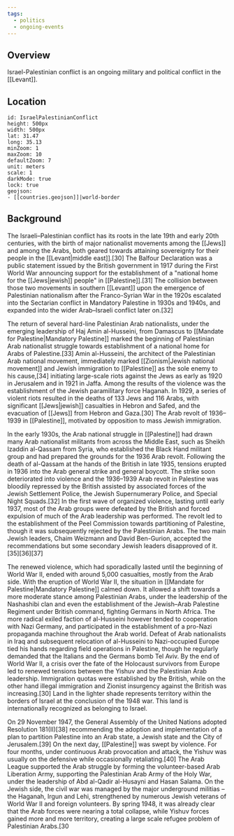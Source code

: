 ```yaml
---
tags:
  - politics
  - ongoing-events
---
```


## Overview

Israel-Palestinian conflict is an ongoing military and political conflict in the [[Levant]].

## Location

```leaflet
id: IsraelPalestinianConflict
height: 500px
width: 500px
lat: 31.47
long: 35.13
minZoom: 1
maxZoom: 10
defaultZoom: 7
unit: meters
scale: 1
darkMode: true
lock: true
geojson: 
- [[countries.geojson]]|world-border
```

## Background

The Israeli–Palestinian conflict has its roots in the late 19th and early 20th centuries, with the birth of major nationalist movements among the [[Jews]] and among the Arabs, both geared towards attaining sovereignty for their people in the [[Levant|middle east]].[30] The Balfour Declaration was a public statement issued by the British government in 1917 during the First World War announcing support for the establishment of a "national home for the [[Jews|jewish]] people" in [[Palestine]].[31] The collision between those two movements in southern [[Levant]] upon the emergence of Palestinian nationalism after the Franco-Syrian War in the 1920s escalated into the Sectarian conflict in Mandatory Palestine in 1930s and 1940s, and expanded into the wider Arab–Israeli conflict later on.[32]

The return of several hard-line Palestinian Arab nationalists, under the emerging leadership of Haj Amin al-Husseini, from Damascus to [[Mandate for Palestine|Mandatory Palestine]] marked the beginning of Palestinian Arab nationalist struggle towards establishment of a national home for Arabs of Palestine.[33] Amin al-Husseini, the architect of the Palestinian Arab national movement, immediately marked [[Zionism|Jewish national movement]] and Jewish immigration to [[Palestine]] as the sole enemy to his cause,[34] initiating large-scale riots against the Jews as early as 1920 in Jerusalem and in 1921 in Jaffa. Among the results of the violence was the establishment of the Jewish paramilitary force Haganah. In 1929, a series of violent riots resulted in the deaths of 133 Jews and 116 Arabs, with significant [[Jews|jewish]] casualties in Hebron and Safed, and the evacuation of [[Jews]] from Hebron and Gaza.[30]
The Arab revolt of 1936–1939 in [[Palestine]], motivated by opposition to mass Jewish immigration.

In the early 1930s, the Arab national struggle in [[Palestine]] had drawn many Arab nationalist militants from across the Middle East, such as Sheikh Izaddin al-Qassam from Syria, who established the Black Hand militant group and had prepared the grounds for the 1936 Arab revolt. Following the death of al-Qassam at the hands of the British in late 1935, tensions erupted in 1936 into the Arab general strike and general boycott. The strike soon deteriorated into violence and the 1936–1939 Arab revolt in Palestine was bloodily repressed by the British assisted by associated forces of the Jewish Settlement Police, the Jewish Supernumerary Police, and Special Night Squads.[32] In the first wave of organized violence, lasting until early 1937, most of the Arab groups were defeated by the British and forced expulsion of much of the Arab leadership was performed. The revolt led to the establishment of the Peel Commission towards partitioning of Palestine, though it was subsequently rejected by the Palestinian Arabs. The two main Jewish leaders, Chaim Weizmann and David Ben-Gurion, accepted the recommendations but some secondary Jewish leaders disapproved of it.[35][36][37]

The renewed violence, which had sporadically lasted until the beginning of World War II, ended with around 5,000 casualties, mostly from the Arab side. With the eruption of World War II, the situation in [[Mandate for Palestine|Mandatory Palestine]] calmed down. It allowed a shift towards a more moderate stance among Palestinian Arabs, under the leadership of the Nashashibi clan and even the establishment of the Jewish–Arab Palestine Regiment under British command, fighting Germans in North Africa. The more radical exiled faction of al-Husseini however tended to cooperation with Nazi Germany, and participated in the establishment of a pro-Nazi propaganda machine throughout the Arab world. Defeat of Arab nationalists in Iraq and subsequent relocation of al-Husseini to Nazi-occupied Europe tied his hands regarding field operations in Palestine, though he regularly demanded that the Italians and the Germans bomb Tel Aviv. By the end of World War II, a crisis over the fate of the Holocaust survivors from Europe led to renewed tensions between the Yishuv and the Palestinian Arab leadership. Immigration quotas were established by the British, while on the other hand illegal immigration and Zionist insurgency against the British was increasing.[30]
Land in the lighter shade represents territory within the borders of Israel at the conclusion of the 1948 war. This land is internationally recognized as belonging to Israel.

On 29 November 1947, the General Assembly of the United Nations adopted Resolution 181(II)[38] recommending the adoption and implementation of a plan to partition Palestine into an Arab state, a Jewish state and the City of Jerusalem.[39] On the next day, [[Palestine]] was swept by violence. For four months, under continuous Arab provocation and attack, the Yishuv was usually on the defensive while occasionally retaliating.[40] The Arab League supported the Arab struggle by forming the volunteer-based Arab Liberation Army, supporting the Palestinian Arab Army of the Holy War, under the leadership of Abd al-Qadir al-Husayni and Hasan Salama. On the Jewish side, the civil war was managed by the major underground militias – the Haganah, Irgun and Lehi, strengthened by numerous Jewish veterans of World War II and foreign volunteers. By spring 1948, it was already clear that the Arab forces were nearing a total collapse, while Yishuv forces gained more and more territory, creating a large scale refugee problem of Palestinian Arabs.[30
